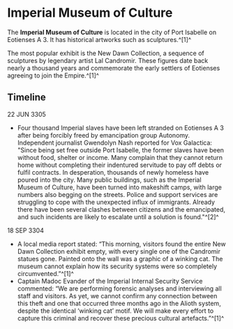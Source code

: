 # Imperial Museum of Culture
The **Imperial Museum of Culture** is located in the city of Port Isabelle on Eotienses A 3. It has historical artworks such as sculptures.^[1]^

The most popular exhibit is the New Dawn Collection, a sequence of sculptures by legendary artist Lal Candromir. These figures date back nearly a thousand years and commemorate the early settlers of Eotienses agreeing to join the Empire.^[1]^

## Timeline

22 JUN 3305

- Four thousand Imperial slaves have been left stranded on Eotienses A 3 after being forcibly freed by emancipation group Autonomy. Independent journalist Gwendolyn Nash reported for Vox Galactica: "Since being set free outside Port Isabelle, the former slaves have been without food, shelter or income. Many complain that they cannot return home without completing their indentured servitude to pay off debts or fulfil contracts. In desperation, thousands of newly homeless have poured into the city. Many public buildings, such as the Imperial Museum of Culture, have been turned into makeshift camps, with large numbers also begging on the streets. Police and support services are struggling to cope with the unexpected influx of immigrants. Already there have been several clashes between citizens and the emancipated, and such incidents are likely to escalate until a solution is found."^[2]^

18 SEP 3304

- A local media report stated: “This morning, visitors found the entire New Dawn Collection exhibit empty, with every single one of the Candromir statues gone. Painted onto the wall was a graphic of a winking cat. The museum cannot explain how its security systems were so completely circumvented.”^[1]^
- Captain Madoc Evander of the Imperial Internal Security Service commented: “We are performing forensic analyses and interviewing all staff and visitors. As yet, we cannot confirm any connection between this theft and one that occurred three months ago in the Alioth system, despite the identical ‘winking cat’ motif. We will make every effort to capture this criminal and recover these precious cultural artefacts.”^[1]^